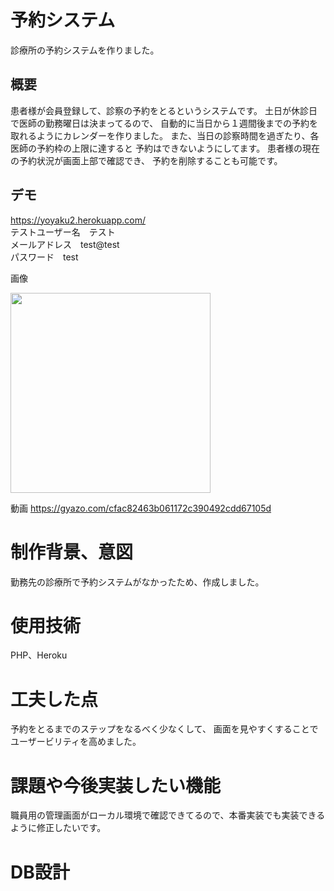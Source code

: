 # 予約システム
診療所の予約システムを作りました。

## 概要
患者様が会員登録して、診察の予約をとるというシステムです。
土日が休診日で医師の勤務曜日は決まってるので、
自動的に当日から１週間後までの予約を取れるようにカレンダーを作りました。
また、当日の診察時間を過ぎたり、各医師の予約枠の上限に達すると
予約はできないようにしてます。
患者様の現在の予約状況が画面上部で確認でき、
予約を削除することも可能です。

## デモ
https://yoyaku2.herokuapp.com/<br>
テストユーザー名　テスト<br>
メールアドレス　test@test<br>
パスワード　test<br>

画像

<img src="https://user-images.githubusercontent.com/61407102/93898075-c9402000-fd2d-11ea-8391-cd84bb7ae7d2.gif" width="320px">

動画
https://gyazo.com/cfac82463b061172c390492cdd67105d

# 制作背景、意図
勤務先の診療所で予約システムがなかったため、作成しました。

# 使用技術
PHP、Heroku

# 工夫した点
予約をとるまでのステップをなるべく少なくして、
画面を見やすくすることでユーザービリティを高めました。

# 課題や今後実装したい機能
職員用の管理画面がローカル環境で確認できてるので、本番実装でも実装できるように修正したいです。

# DB設計

